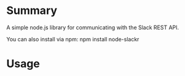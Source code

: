 Summary
=======
A simple node.js library for communicating with the Slack REST API.

You can also install via npm:
  npm install node-slackr

Usage
=======